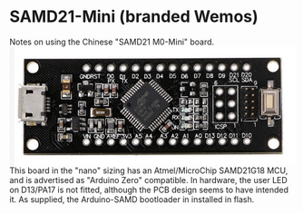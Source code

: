 # SAMD21-Mini (branded Wemos)
Notes on using the Chinese "SAMD21 M0-Mini" board.<img align="right" src="images/mini.png">

This board in the "nano" sizing has an Atmel/MicroChip SAMD21G18 MCU, and is advertised as "Arduino Zero" compatible.
In hardware, the user LED on D13/PA17 is not fitted, although the PCB design seems to have intended it. As supplied, the Arduino-SAMD bootloader in installed in flash.
